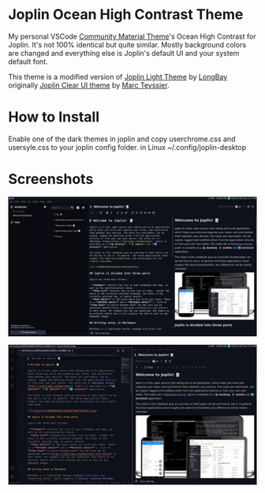 # Joplin Ocean High Contrast Theme
My personal VSCode [Community Material Theme](https://marketplace.visualstudio.com/items?itemName=equinusocio.vsc-community-material-theme)'s Ocean High Contrast for Joplin. It's not 100% identical but quite similar. Mostly background colors are changed and everything else is Joplin's default UI and your system default font.

This theme is a modified version of [Joplin Light Theme](https://github.com/LongBay/Joplin-Light-Theme) by [LongBay](https://github.com/LongBay) originally [Joplin Clear UI theme](https://github.com/marcteys/joplin-theme-clearUI) by [Marc Teyssier](https://github.com/marcteys).
 
# How to Install
Enable one of the dark themes in joplin and copy userchrome.css and usersyle.css to your joplin config folder. in Linux ~/.config/joplin-desktop

# Screenshots
![screenshot1](/2021-03-30_23.17.55.jpg)

![screenshot2](/2021-03-30_23.18.30.jpg)

